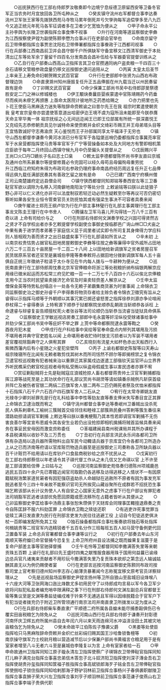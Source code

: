 <!-- { "loadSidebar": true } -->
　　○巡抚狭西行在工部右侍郎罗汝敬奏即今边境宁息绥德卫原留西安等卫备冬官军正当农务时月宜放回各卫所屯种从之
　　○癸亥镇守洮州右军都督佥事李达奏洮州卫军张王家等先拨狭西苑马寺牧马累年倒死并亏欠孳驹每军追偿孳多至八九匹今又追正统元年死马各军征调者多在卫者少乞宽恤为便从之
　　○甲子命永平公主孙李舆为长陵卫世袭指挥佥事食俸不视事
　　○升行在河南等道监察御史李彝为江西按察使尹镗为副使陈颢李懋为佥事从行在吏部会官举也
　　○命南京留守后卫带俸都指挥佥事贾忠沈阳右卫带俸署都指挥佥事餋政于江西都司视事
　　○行在兵部奏江西南昌前卫并会昌守御千户所俱缺军守备宜移文江西清军御史于本处清出辽东等处军余丁量留千四百名分发南昌会昌补伍给与军器委官提督训练从之
　　○乙丑行在户部奏山西高山卫指挥言其卫仓官攒通同纳户盗卖粮一千四百三十余石请移文管粮参政盘量仍移文巡按御史逮问追陪从之
　　○丙寅  太皇太后圣节  上率亲王上寿免命妇朝贺赐文武百官宴
　　○升行在吏部郎中张贤为山西右布政督理边饷
　　○命直隶滁州知州唐振复任升正五品俸振在州九载当迁以州民奏留故有是命
　　○丁卯赐文武百官宴
　　○命少保兼工部尚书吴中右侍郎邵旻祭德胜安定二门之神以修城楼也
　　○伊王颙炔奏曩臣婴疾蒙遣中官陈靖赐药今药垂尽而疾尚未瘳乞再颁惠  上亟命太医院计彼地所乏药悉给赐之
　　○亦力把里也先卜花王使臣马黑麻迭力迷失等陛辞命赍敕谕之曰昔尔先王在我  祖宗时累遣使朝贡我  皇考宣宗皇帝亦尝遣使答意道出哈密伊迩王境不虞为寇所沮未能即至今朕恭膺  天命主宰华夷一体  祖宗抚绥之心无间远迩闻王已即王位部属有所统一朕深嘉悦王又克绍先志恭修朝贡具见尔诚特命来使赍敕并金织文绮彩币赐王并王母弟壻头目等王宜恪敦诚好守志弗渝庶  天心鉴悦而王子孙部属同享太平福泽于无穷也
　　○镇守山西左都督李谦奏今黄河冰消已分布官军于各隘堡巡哨仍委都指挥佥事冀亮率官军于水泉营都指挥使马贵等率官军于广宁等营操备如本处及大同地方有警即相机策应臣欲于每年二月终回山西镇守候九月中仍至偏头关提督从之
　　○戊辰赐兴平王尚□火□丹□嫡长子名曰志土□臬
　　○敕太监李德都督陈怀尚书李友直曰京城及通州仓所系甚重尔等提督修葺必令完固可以经久毋苟且毋偏徇毋重劳扰
　　○升江西临江府知府朱得为布政司右参政仍理府事命南昌府经历周远复任升正七品俸得远俱九载任满部民奏其有善政乞留之故有是命
　　○己巳建广西南宁府横州僧正司云南楚雄府定远县僧会司
　　○镇守狭西都督同知郑铭等奏西安左等三卫番鞑官军欲以调除为名移入河南僻地南阳汝宁等处分住  上敕谕铭等曰朕以此徒狼子野心非可以仁义诱化亦非可以法度制驭若轻迁动必然生疑敕至尔等再议可否仍密切察听如果各安生业恒令管束官员关防抚恤其或有强梁生事决不可容者具奏来闻
　　○庚午擢进士郑亮王纲卢钦为行在户部主事林璧行在礼部主事龚理行在工部主事龙文陈圭王瑾行在中书舍人
　　○腾骧左卫军马喜儿开沟得钱一万八千三百有奇以进  上命有司给价与之
　　○行在刑部右侍郎何文渊奏学校之兴固可得贤然古之贤才不自学校出者亦多乞敕提督学校副使佥事御史按临郡邑广询山林□□犬亩之中果有勇于进学而孝弟著于家庭信义显于闾里者试实即令所司复其身俾得力学应科则人皆相观为善而贤才之出日益盛矣事下行在礼部请如所言从之
　　○辛未初  上以南京权贵怙势占据官私田地房屋敕御史李彝等往按之彝等廉得中官外戚所占田地六万二千三百五十亩房屋一千二百二十八间  上以田地给新调旗军之贫者房屋召军民赁居原系官者还官至是襄城伯李隆等奏奉敕将占据田地分拨新调旗军每人五十亩俱自正统三年徵纳子粒请于太仆寺见在牛内每人拨与一牛耕种为便从之
　　○巡抚南直隶行在工部侍郎周忱奏北京军官俸粮命将浙江等处税粮折纳布绢银两解京应用缘已徵米起运而苏松常三府见贮粮一百一十二万七千八百四十六石以俟北京俸粮支用今正当农时民望粜卖接济乞命官及时粜卖轻赍差人解京从之
　　○壬申太监僧保金英等恃势私创塌店十一处各令无赖子弟霸集商货甚为时害事闻  上命锦衣卫同监察御史治之御史孙睿千户李得奏将物货存者给主赊负者令锦衣卫徵究有旨从之睿得以示指挥马顺等于外朝顺以其事冗累已掷还睿怒詈之指挥徐恭刘源亦争论喧闹恭杖得二十睿得奏诉  上特宥源下顺恭于狱都察院坐顺恭乱朝政当斩顺恭各诉枉  上命逮睿与辩睿复妄告顺擅杖死火者张谷等法司论顺仍当斩恭当流睿当徒狱具命俱系之
　　○监察御史王学敏巡视店房奏工部郎中毛永震等奸淫纵役受赇诸事给事中并劾少保工部尚书吴中等庇奸不举之罪  上贳中等命都察院逮永震等鞫之
　　○癸酉夜月犯木星
　　○甲戌行在户科给事中吴绘等官奉命盘点内帑列其堪用及污损不堪用者并典守官吏姓名以闻  上命堪用者收贮待时放支污损者以为军装不堪用者差官覆视除豁典守之人俱宥其罪
　　○乙亥晓刻有流星大如杯色赤出天船西行入紫微西藩内后有小星随之火星犯垒壁阵
　　○丙子  上谕右都御史陈智等曰天寿山  祖宗陵寝所在比闻有无赖者敢剪伐其树木而所司恬然不顾尔等即揭榜禁之复令锦衣卫遣官校巡视敢有犯者械来治以重罪迁其家属戍边遂遣工部偕钦天监官环山立界界外听民樵采仍敕官校巡视者毋徇私受贿以纵盗毋假威生事以害民违者亦罪不宥
　　○赏征剿鞑贼将士先是鞑贼寇庄浪城抢掠人畜右都督蒋贵帅土汉官军剿捕都指挥江源等战死至是上其功状命行在礼部议赏尚书胡濙等请如镇番杀贼例凡斩获首级并阵亡及被伤者官银二两绢二匹旗军舍人银二两布二匹仍赐死者祭及优恤米都指挥十石指挥八石千户六石百户四石旗军舍人二石从之
　　○宥行在太常寺卿姚友直光禄寺少卿刘祯罪先是行在礼科给事中李性等劾友直等奏支俸米失写奏目宜正其罪  上命锦衣卫逮治既而宥之
　　○镇守洮州都督佥事李达等奏岷州卫番贼出没杀死民人俱系剌章札工榆树三簇贼首交结邻住和睦禄工部簇熟民叠州答剌等簇生番往来潜路劫掠请调官军剿捕  上敕达等曰朕以番夷梗黠乃其本性若即调官军剿捕不无伤害良善尔等宜宣布恩威令其各安生业若仍出没抢掠即相机擒捕将贼首监候具奏来闻务在事妥民安毋因而激变庶称委任
　　○革福建闽县南州税课局并其所办课程于本县税课局以收钞不及三万贯也
　　○丁丑初行在兵部言洪武永乐间各都司卫所俱有杂造局以造兵器所需物料出自军民今动輙请兵器于京库宜仍令各都司卫所造办  上从之已而济南等府请以官库赃罚物造兵器至是巡按御史三司奏称各卫所缺兵器以百千计赃罚不给用请以在库钞户口食盐商税钞给之庶不扰民从之
　　○戊寅初行在工部右侍郎蔡信以年老请令其子祺代督工作从之未几信又乞命祺以官  上不许至是工部请罢给信俸  上曰姑与之
　　○巡按河南监察御史苑恪奏归德陈州项城鹿邑逃民五百四十余户先已寄籍近闻官司取勘仍各逃移及访得逃移之人情状不一有因原籍赋税浩繁家道贫窘者有因犯强窃盗劫杀人命越狱在逃赦所不原者有因为事发充军脱逃者至今三四十年亲故不能察识官司无所挨究山藏谷聚所在成群若不招抚恐生事端乞敕该部从长计议务使人人有自安之心国家无意外之虑事下行在户部议有罪犯者法司销豁军匠逃者该部优免愿回原籍或愿流移所在占籍者皆听从其便从之
　　○己卯监察御史李匡给事中汤鼎主事张恕朱瓒俱于天财库会同理事匡輙擅退鼎奏之责令自陈匡辞不服六科劾匡罪  上命锦衣卫鞫之赎徒还职
　　○有逃吏诈死事觉罪当徒赎工满日发直隶为民行在刑部言吏发为民往往逃避工役  上诏自今犯徒逃吏俱决杖一百即编发配所免其工役
　　○独石操备都指挥佥事杜衡奏欲将独石等处指挥何楫姚贵等二班官军内选精锐者千五百名分作三班每班五百人如马营守备例更代回卫置备军装  上命总兵官署都督佥事李谦等议行之
　　○初行在户部奏去年山东河南顺天等府蝗已命官督捕今恐复生  上命卫所府州县设法捕之既而蝗果复滋蔓于是复命户部差主事等官驰驿督捕
　　○壬午毛怜等卫都督同知李撒满答失里等来朝贡珠五百颗  上谕行在礼部曰先王盛时四夷之献惟服食器用珠于国用何益曩已谕缘边总兵官凡诸夷来贡献者不用珍玩今撒满答失里乃复贡珠本欲却之第念远人输诚姑酬其直无以为例仍赐使者宴
　　○行在吏部言巡按河南监察御史陈颢同布政司按察司堂上官考察归德州知州李志存心媮薄贪暴著闻今志称冤宜移文原考官员详察辩理从之
　　○先是巡视盐场监察御史尹镗言扬州等卫所自狼山至盐城旧设烽堠八十六座大河等卫张网海口迤比烽数尤多初用民守了以侍郎成均言易以军今各卫军少欲将问拟犯私盐者编充哨卒限满释之事下行在刑部右侍郎何文渊左副总兵官都督王瑜等集议至是文渊等奏盐徒编戍难于钤束不无逋逃且军得以因缘脱籍合于官军户下有犯当徒者拨充仍于附近卫所管领通行南京法司并南直隶卫所拨发以足为度从之
　　○行在兵部右侍郎柴车奏直隶广平顺德二府所属各县蝗未能尽捕黍榖俱伤已令覆实田亩税粮乞为除免从之
　　○巡抚河南山西行在兵部右侍郎于谦奏开封彰德河南怀庆卫辉五府所属州县自去年闰六月以来天雨连绵河水冲溢渰没田土其被灾地亩粮刍乞为除免从之
　　○癸未命故平江伯陈佐子豫袭父爵
　　○黑娄等处使臣指挥哈只马黑麻陛辞命赍敕并金织纻丝彩绢归赐其国王沙哈鲁锁鲁檀等
　　○初南京操守旗军力士校尉月粮以营造减节后以少保兼户部尚书黄福言仓粮足用于是有室家者增至八斗无者六斗至是襄城伯李隆复以为言  上命有室家者给一石
　　○甲申命故通州卫指挥同知江原子璇永清左卫指挥使蔡广子瑛锦衣卫带俸鞑官指挥同知打儿麻子满克台指挥佥事喜忠弟信木答忽子北斗奴济阳卫指挥使刘深子漙金吾右卫指挥使胡贵孙玺指挥同知筐福子胜指挥佥事高斌锁郎海歹子铭金吾左卫带俸鞑官指挥使捌哈子锁住指挥同知哈剌那海子野驴羽林前卫指挥佥事杨兴子春俱袭职献陵卫指挥佥事袁狮子荣大兴左卫指挥佥事刘亨子顺羽林前卫指挥佥事范谦子俊燕山右卫指挥佥事李端子贵俱代职
